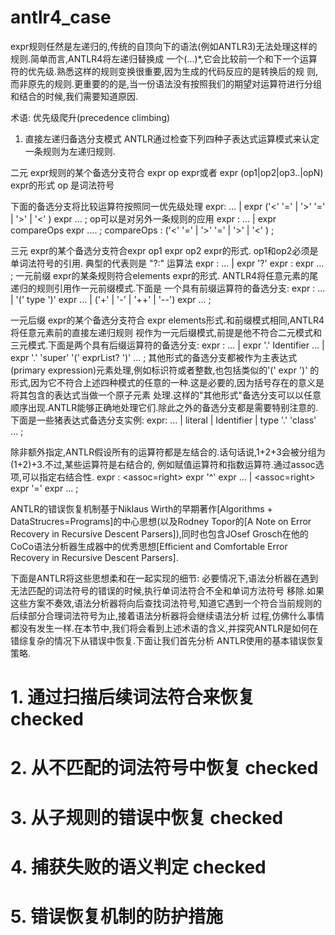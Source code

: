 # antlr4_case

expr规则任然是左递归的,传统的自顶向下的语法(例如ANTLR3)无法处理这样的规则.简单而言,ANTLR4将左递归替换成
一个(...)*,它会比较前一个和下一个运算符的优先级.熟悉这样的规则变换很重要,因为生成的代码反应的是转换后的规
则,而非原先的规则.更重要的的是,当一份语法没有按照我们的期望对运算符进行分组和结合的时候,我们需要知道原因.

术语: 优先级爬升(precedence climbing)

1. 直接左递归备选分支模式
ANTLR通过检查下列四种子表达式运算模式来认定一条规则为左递归规则.

二元 expr规则的某个备选分支符合 expr op expr或者 expr (op1|op2|op3..|opN) expr的形式
    op 是词法符号
    
下面的备选分支将比较运算符按照同一优先级处理
    expr: ...
        | expr ('<' '=' | '>' '=' | '>' | '<' ) expr 
        ...
        ;
op可以是对另外一条规则的应用
    expr : ...
        | expr compareOps expr 
        ....
        ;
    compareOps : ('<' '=' | '>' '=' | '>' | '<' ) ;
    
三元 expr的某个备选分支符合expr op1 expr op2 expr的形式. op1和op2必须是单词法符号的引用.
    典型的代表则是
    "?:" 运算法
    expr : ...
        | expr '?' expr : expr
        ...
        ;
一元前缀 expr的某条规则符合elements expr的形式. ANTLR4将任意元素的尾递归的规则引用作一元前缀模式.下面是
一个具有前缀运算符的备选分支:
    expr : ...
        | '(' type ')' expr 
        ...
        | ('+' | '-' | '++' | '--') expr 
        ...
        ;

一元后缀 expr的某个备选分支符合 expr elements形式.和前缀模式相同,ANTLR4将任意元素前的直接左递归规则
视作为一元后缀模式,前提是他不符合二元模式和三元模式.下面是两个具有后缀运算符的备选分支:
    expr : ...
        | expr '.' Identifier 
        ...
        | expr '.' 'super' '(' exprList? ')'
        ...
        ;
其他形式的备选分支都被作为主表达式(primary expression)元素处理,例如标识符或者整数,也包括类似的'(' expr ')'
的形式,因为它不符合上述四种模式的任意的一种.这是必要的,因为括号存在的意义是将其包含的表达式当做一个原子元素
处理.这样的"其他形式"备选分支可以以任意顺序出现.ANTLR能够正确地处理它们.除此之外的备选分支都是需要特别注意的.
下面是一些猪表达式备选分支实例:
    expr: ...
        | literal 
        | Identifier 
        | type '.' 'class' 
        ...
        ;
        
除非额外指定,ANTLR假设所有的运算符都是左结合的.话句话说,1+2+3会被分组为(1+2)+3.不过,某些运算符是右结合的,
例如赋值运算符和指数运算符.通过assoc选项,可以指定右结合性.
        expr : <assoc=right> expr '^' expr 
            ...
            | <assoc=right> expr '=' expr 
            ...
            ;
            

ANTLR的错误恢复机制基于Niklaus Wirth的早期著作[Algorithms + DataStrucres=Programs]的中心思想(以及Rodney Topor的[A Note on
Error Recovery in Recursive Descent Parsers]),同时也包含JOsef Grosch在他的CoCo语法分析器生成器中的优秀思想[Efficient and 
Comfortable Error Recovery in Recursive Descent Parsers].

下面是ANTLR将这些思想柔和在一起实现的细节: 必要情况下,语法分析器在遇到无法匹配的词法符号的错误的时候,执行单词法符合不全和单词方法符号
移除.如果这些方案不奏效,语法分析器将向后查找词法符号,知道它遇到一个符合当前规则的后续部分合理词法符号为止,接着语法分析器将会继续语法分析
过程,仿佛什么事情 都没有发生一样.在本节中,我们将会看到上述术语的含义,并探究ANTLR是如何在错综复杂的情况下从错误中恢复.下面让我们首先分析
ANTLR使用的基本错误恢复策略.

# 1. 通过扫描后续词法符合来恢复 checked

# 2. 从不匹配的词法符号中恢复   checked

# 3. 从子规则的错误中恢复       checked

# 4. 捕获失败的语义判定         checked 

# 5. 错误恢复机制的防护措施


